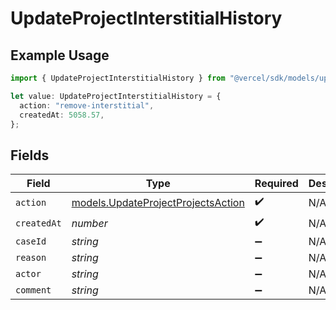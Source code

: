 # UpdateProjectInterstitialHistory

## Example Usage

```typescript
import { UpdateProjectInterstitialHistory } from "@vercel/sdk/models/updateprojectop.js";

let value: UpdateProjectInterstitialHistory = {
  action: "remove-interstitial",
  createdAt: 5058.57,
};
```

## Fields

| Field                                                                          | Type                                                                           | Required                                                                       | Description                                                                    |
| ------------------------------------------------------------------------------ | ------------------------------------------------------------------------------ | ------------------------------------------------------------------------------ | ------------------------------------------------------------------------------ |
| `action`                                                                       | [models.UpdateProjectProjectsAction](../models/updateprojectprojectsaction.md) | :heavy_check_mark:                                                             | N/A                                                                            |
| `createdAt`                                                                    | *number*                                                                       | :heavy_check_mark:                                                             | N/A                                                                            |
| `caseId`                                                                       | *string*                                                                       | :heavy_minus_sign:                                                             | N/A                                                                            |
| `reason`                                                                       | *string*                                                                       | :heavy_minus_sign:                                                             | N/A                                                                            |
| `actor`                                                                        | *string*                                                                       | :heavy_minus_sign:                                                             | N/A                                                                            |
| `comment`                                                                      | *string*                                                                       | :heavy_minus_sign:                                                             | N/A                                                                            |